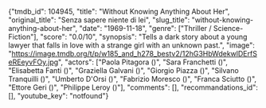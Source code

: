{"tmdb_id": 104945, "title": "Without Knowing Anything About Her", "original_title": "Senza sapere niente di lei", "slug_title": "without-knowing-anything-about-her", "date": "1969-11-18", "genre": ["Thriller / Science-Fiction"], "score": "0.0/10", "synopsis": "Tells a dark story about a young lawyer that falls in love with a strange girl with an unknown past.", "image": "https://image.tmdb.org/t/p/w185_and_h278_bestv2/12hG3HbWdekwlDErfSeREeyvFOy.jpg", "actors": ["Paola Pitagora ()", "Sara Franchetti ()", "Elisabetta Fanti ()", "Graziella Galvani ()", "Giorgio Piazza ()", "Silvano Tranquilli ()", "Umberto D'Orsi ()", "Fabrizio Moresco ()", "Franca Sciutto ()", "Ettore Geri ()", "Philippe Leroy ()"], "comments": [], "recommandations_id": [], "youtube_key": "notfound"}